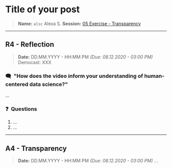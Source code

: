 # Title of your post
> **Name:** `alsc` Alexa S.
> **Session:** [05 Exercise - Transparency](https://github.com/FUB-HCC/hcds-winter-2020/wiki/05_exercise)   
----

## R4 - Reflection
> **Date:** DD.MM.YYYY - HH:MM PM *(Due: 08.12.2020 - 03:00 PM)*
> Democast: XXX

### 🗨️&nbsp; "How does the video inform your understanding of human-centered data science?"  
...

### ❓&nbsp; Questions
1. ...
1. ...

***

## A4 - Transparency
> **Date:** DD.MM.YYYY - HH:MM PM *(Due: 08.12.2020 - 03:00 PM)*
...